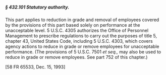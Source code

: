 ##### § 432.101 Statutory authority. #####

This part applies to reduction in grade and removal of employees covered by the provisions of this part based solely on performance at the unacceptable level. 5 U.S.C. 4305 authorizes the Office of Personnel Management to prescribe regulations to carry out the purposes of title 5, chapter 43, United States Code, including 5 U.S.C. 4303, which covers agency actions to reduce in grade or remove employees for unacceptable performance. (The provisions of 5 U.S.C. 7501 *et seq.,* may also be used to reduce in grade or remove employees. See part 752 of this chapter.)

[58 FR 65533, Dec. 15, 1993]